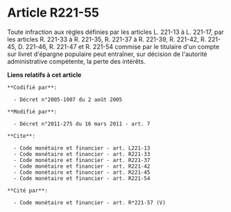 # Article R221-55

Toute infraction aux règles définies par les articles L. 221-13 à L. 221-17, par les articles R. 221-33 à R. 221-35, R.
221-37 à R. 221-39, R. 221-42, R. 221-45, D. 221-46, R. 221-47 et R. 221-54 commise par le titulaire d'un compte sur livret
d'épargne populaire peut entraîner, sur décision de l'autorité administrative compétente, la perte des intérêts.

**Liens relatifs à cet article**

	**Codifié par**:

	  - Décret n°2005-1007 du 2 août 2005

	**Modifié par**:

	  - Décret n°2011-275 du 16 mars 2011 - art. 7

	**Cite**:

	  - Code monétaire et financier - art. L221-13
	  - Code monétaire et financier - art. R221-33
	  - Code monétaire et financier - art. R221-37
	  - Code monétaire et financier - art. R221-42
	  - Code monétaire et financier - art. R221-45
	  - Code monétaire et financier - art. R221-54

	**Cité par**:

	  - Code monétaire et financier - art. R*221-57 (V)
